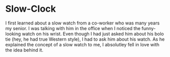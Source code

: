 # Slow-Clock

I first learned about a slow watch from a co-worker who was many years my senior. I was talking with him in the office when I noticed the funny-looking watch on his wrist. Even though I had just asked him about his bolo tie (hey, he had true Western style), I had to ask him about his watch. As he explained the concept of a slow watch to me, I absolutley fell in love with the idea behind it. 
